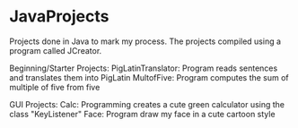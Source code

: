 # JavaProjects
Projects done in Java to mark my process.
The projects compiled using a program called JCreator. 

Beginning/Starter Projects:
  PigLatinTranslator: Program reads sentences and translates them into PigLatin
  MultofFive: Program computes the sum of multiple of five from five
  
GUI Projects:
  Calc: Programming creates a cute green calculator using the class "KeyListener"
  Face: Program draw my face in a cute cartoon style
